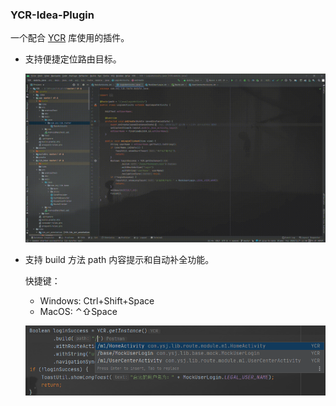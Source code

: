 ### YCR-Idea-Plugin

一个配合 [YCR](https://github.com/Ysj001/YCR) 库使用的插件。

- 支持便捷定位路由目标。

  ![RouteMarker](./assets/RouteMarker.gif)

- 支持 build 方法 path 内容提示和自动补全功能。

  快捷键：

  - Windows: Ctrl+Shift+Space
  - MacOS: ⌃⇧Space
  
  ![RouteMarker](./assets/PathContributor.png)

